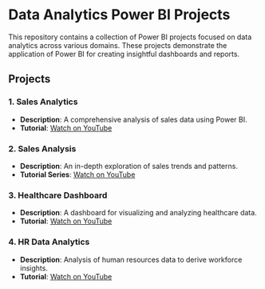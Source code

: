 # Data Analytics Power BI Projects

This repository contains a collection of Power BI projects focused on data analytics across various domains. These projects demonstrate the application of Power BI for creating insightful dashboards and reports.

## Projects

### 1. Sales Analytics
- **Description**: A comprehensive analysis of sales data using Power BI.
- **Tutorial**: [Watch on YouTube](https://www.youtube.com/watch?v=BLxW9ZSuuVI&pp=ygUacG93ZXIgYmkgcG9ydGZvbGlvIHByb2plY3Q%3D)

### 2. Sales Analysis
- **Description**: An in-depth exploration of sales trends and patterns.
- **Tutorial Series**: [Watch on YouTube](https://www.youtube.com/watch?v=z7o5Wju-PZg&list=PLMfXakCUhXsEUtk8c0zWr4whamGxLhAu0)

### 3. Healthcare Dashboard
- **Description**: A dashboard for visualizing and analyzing healthcare data.
- **Tutorial**: [Watch on YouTube](https://www.youtube.com/watch?v=G8ikAJele_s&pp=ygUacG93ZXIgYmkgcG9ydGZvbGlvIHByb2plY3Q%3D)

### 4. HR Data Analytics
- **Description**: Analysis of human resources data to derive workforce insights.
- **Tutorial**: [Watch on YouTube](https://www.youtube.com/watch?v=JC66t9eM10s&pp=ygUacG93ZXIgYmkgcG9ydGZvbGlvIHByb2plY3Q%3D)
